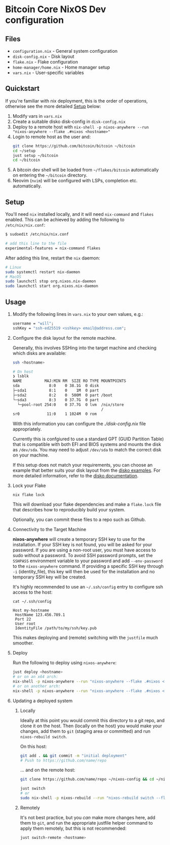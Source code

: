 # Bitcoin Core NixOS Dev configuration

## Files

- `configuration.nix` - General system configuration
- `disk-config.nix` - Disk layout
- `flake.nix` - Flake configuration
- `home-manager/home.nix` - Home manager setup
- `vars.nix` - User-specific variables

## Quickstart

If you're familiar with nix deployment, this is the order of operations, otherwise see the more detailed [Setup](#setup) below:

1. Modify vars in `vars.nix`
2. Create a suitable disko disk-config in `disk-config.nix`
3. Deploy to a remote host with `nix-shell -p nixos-anywhere --run "nixos-anywhere --flake .#nixos <hostname>"`
4. Login to remote host as the user and:
   ```bash
   git clone https://github.com/bitcoin/bitcoin ~/bitcoin
   cd ~/setup
   just setup ~/bitcoin
   cd ~/bitcoin
   ```
5. A bitcoin dev shell will be loaded from `~/flakes/bitcoin` automatically on entering the `~/bitcoin` directory.
6. Neovim (`nvim`) will be configured with LSPs, completion etc. automatically.

## Setup

You'll need `nix` installed locally, and it will need `nix-command` and
`flakes` enabled. This can be achieved by adding the following to
`/etc/nix/nix.conf`:

```bash
$ sudoedit /etc/nix/nix.conf

# add this line to the file
experimental-features = nix-command flakes
```

After adding this line, restart the `nix` daemon:

```bash
# Linux
sudo systemctl restart nix-daemon
# MacOS
sudo launchctl stop org.nixos.nix-daemon
sudo launchctl start org.nixos.nix-daemon
```

## Usage

1. Modify the following lines in `vars.nix` to your own values, e.g.:

   ```nix
   username = "will";
   sshKey = "ssh-ed25519 <sshkey> email@address.com";
   ```

2. Configure the disk layout for the remote machine.

   Generally, this involves SSHing into the target machine and checking which
   disks are available:

   ```bash
   ssh <hostname>

   # On host
   ❯ lsblk
   NAME          MAJ:MIN RM  SIZE RO TYPE MOUNTPOINTS
   sda             8:0    0 38.1G  0 disk
   ├─sda1          8:1    0    1M  0 part
   ├─sda2          8:2    0  500M  0 part /boot
   └─sda3          8:3    0 37.7G  0 part
     └─pool-root 254:0    0 37.7G  0 lvm  /nix/store
                                          /
   sr0            11:0    1 1024M  0 rom
   ```

   With this information you can configure the _./disk-config.nix_ file
   appropriately.

   Currently this is confgiured to use a standard GPT (GUID Partition Table)
   that is compatible with both EFI and BIOS systems and mounts the disk as
   `/dev/sda`. You may need to adjust `/dev/sda` to match the correct disk on
   your machine.

   If this setup does not match your requirements, you can choose an example
   that better suits your disk layout from the [disko
   examples](https://github.com/nix-community/disko/tree/master/example). For
   more detailed information, refer to the [disko
   documentation](https://github.com/nix-community/disko).

3. Lock your Flake

   ```
   nix flake lock
   ```

   This will download your flake dependencies and make a `flake.lock` file that
   describes how to reproducibly build your system.

   Optionally, you can commit these files to a repo such as Github.

4. Connectivity to the Target Machine

   **nixos-anywhere** will create a temporary SSH key to use for the
   installation. If your SSH key is not found, you will be asked for your
   password. If you are using a non-root user, you must have access to sudo
   without a password. To avoid SSH password prompts, set the `SSHPASS`
   environment variable to your password and add `--env-password` to the
   `nixos-anywhere` command. If providing a specific SSH key through `-i`
   (identity_file), this key will then be used for the installation and no
   temporary SSH key will be created.

   It's highly recommended to use an `~/.ssh/config` entry to configure ssh access to the host:

   ```
   cat ~/.ssh/config

   Host my-hostname
    HostName 123.456.789.1
    Port 22
    User root
    IdentityFile /path/to/my/ssh/key.pub
   ```

   This makes deploying and (remote) switching with the `justfile` much smoother.

5. Deploy

   Run the following to deploy using `nixos-anywhere`:

   ```bash
   just deploy <hostname>
   # or on an x64 arch:
   nix-shell -p nixos-anywhere --run "nixos-anywhere --flake .#nixos <hostname>"
   # or on another arch:
   nix-shell -p nixos-anywhere --run "nixos-anywhere --flake .#nixos <hostname> --build-on-remote"
   ```

6. Updating a deployed system

    1. Locally

       Ideally at this point you would commit this directory to a git repo, and
       clone it on the host. Then (locally on the host) you would make your
       changes, add them to `git` (staging area or committed) and run
       `nixos-rebuild switch`.

       On this host:

       ```bash
       git add . && git commit -m "initial deployment"
       # Push to https://github.com/name/repo
       ```

       ... and on the remote host:

       ```bash
       git clone https://github.com/name/repo ~/nixos-config && cd ~/nixos-config

       just switch
       # or
       sudo nix-shell -p nixos-rebuild --run "nixos-rebuild switch --flake ."
       ```

    1. Remotely

       It's not best practice, but you _can_ make more changes here, add them
       to `git`, and run the appropriate justfile helper command to apply them
       remotely, but this is not recommended:

       ```bash
       just switch-remote <hostname>
       ```
